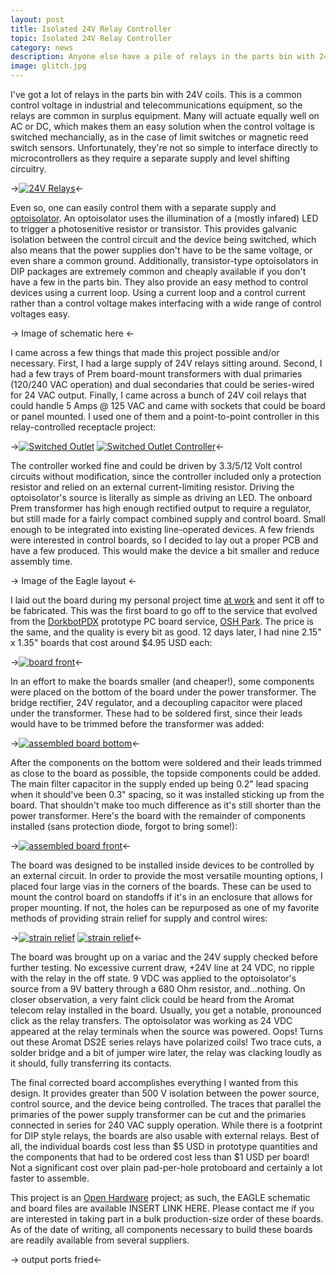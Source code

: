```yaml
---
layout: post
title: Isolated 24V Relay Controller
topic: Isolated 24V Relay Controller
category: news
description: Anyone else have a pile of relays in the parts bin with 24V coils? I do, so I've designed an isolated controller board that includes the power supply, current loop drive circuit, and a DIP16 footprint relay. Now I can make use of my large stock of relays without building a point-to-point power supply and controller every time.
image: glitch.jpg
---
```


I've got a lot of relays in the parts bin with 24V coils. This is a common control voltage in industrial and telecommunications equipment, so the relays are common in surplus equipment. Many will actuate equally well on AC or DC, which makes them an easy solution when the control voltage is switched mechancially, as in the case of limit switches or magnetic reed switch sensors. Unfortunately, they're not so simple to interface directly to microcontrollers as they require a separate supply and level shifting circuitry.

->[![24V Relays](/images/general/relay_board/scaled/relays.jpg)](/images/general/relay_board/relays.jpg)<-

Even so, one can easily control them with a separate supply and [optoisolator](http://en.wikipedia.org/wiki/Opto-isolator). An optoisolator uses the illumination of a (mostly infared) LED to trigger a photosenitive resistor or transistor. This provides galvanic isolation between the control circuit and the device being switched, which also means that the power supplies don't have to be the same voltage, or even share a common ground. Additionally, transistor-type optoisolators in DIP packages are extremely common and cheaply available if you don't have a few in the parts bin. They also provide an easy method to control devices using a current loop. Using a current loop and a control current rather than a control voltage makes interfacing with a wide range of control voltages easy.

-> Image of schematic here <-

I came across a few things that made this project possible and/or necessary. First, I had a large supply of 24V relays sitting around. Second, I had a few trays of Prem board-mount transformers with dual primaries (120/240 VAC operation) and dual secondaries that could be series-wired for 24 VAC output. Finally, I came across a bunch of 24V coil relays that could handle 5 Amps @ 125 VAC and came with sockets that could be board or panel mounted. I used one of them and a point-to-point controller in this relay-controlled receptacle project:

->[![Switched Outlet](/images/general/relay_board/scaled/switched_outlet_outside.jpg)](/images/general/relay_board/switched_outlet_outside.jpg) [![Switched Outlet Controller](/images/general/relay_board/scaled/switched_outlet_inside.jpg)](/images/general/relay_board/switched_outlet_inside.jpg)<-

The controller worked fine and could be driven by 3.3/5/12 Volt control circuits without modification, since the controller included only a protection resistor and relied on an external current-limiting resistor. Driving the optoisolator's source is literally as simple as driving an LED. The onboard Prem transformer has high enough rectified output to require a regulator, but still made for a fairly compact combined supply and control board. Small enough to be integrated into existing line-operated devices. A few friends were interested in control boards, so I decided to lay out a proper PCB and have a few produced. This would make the device a bit smaller and reduce assembly time.

-> Image of the Eagle layout <-

I laid out the board during my personal project time [at work](http://www.enablelabs.com) and sent it off to be fabricated. This was the first board to go off to the service that evolved from the [DorkbotPDX](http://dorkbotpdx.org/) prototype PC board service, [OSH Park](http://oshpark.com/). The price is the same, and the quality is every bit as good. 12 days later, I had nine 2.15" x 1.35" boards that cost around $4.95 USD each:

->[![board front](/images/general/relay_board/scaled/bare_boards.jpg)](/images/general/relay_board/bare_boards.jpg)<-

In an effort to make the boards smaller (and cheaper!), some components were placed on the bottom of the board under the power transformer. The bridge rectifier, 24V regulator, and a decoupling capacitor were placed under the transformer. These had to be soldered first, since their leads would have to be trimmed before the transformer was added:

->[![assembled board bottom](/images/general/relay_board/scaled/assembled_bottom.jpg)](/images/general/relay_board/assembled_bottom.jpg)<-

After the components on the bottom were soldered and their leads trimmed as close to the board as possible, the topside components could be added. The main filter capacitor in the supply ended up being 0.2" lead spacing when it should've been 0.3" spacing, so it was installed sticking up from the board. That shouldn't make too much difference as it's still shorter than the power transformer. Here's the board with the remainder of components installed (sans protection diode, forgot to bring some!):

->[![assembled board front](/images/general/relay_board/scaled/assembled_top.jpg)](/images/general/relay_board/assembled_top.jpg)<-

The board was designed to be installed inside devices to be controlled by an external circuit. In order to provide the most versatile mounting options, I placed four large vias in the corners of the boards. These can be used to mount the control board on standoffs if it's in an enclosure that allows for proper mounting. If not, the holes can be repurposed as one of my favorite methods of providing strain relief for supply and control wires:

->[![strain relief](/images/general/relay_board/scaled/strain_relief_top.jpg)](/images/general/relay_board/strain_relief_top.jpg) [![strain relief](/images/general/relay_board/scaled/strain_relief_bottom.jpg)](/images/general/relay_board/strain_relief_bottom.jpg)<-

The board was brought up on a variac and the 24V supply checked before further testing. No excessive current draw, +24V line at 24 VDC, no ripple with the relay in the off state. 9 VDC was applied to the optoisolator's source from a 9V battery through a 680 Ohm resistor, and...nothing. On closer observation, a very faint click could be heard from the Aromat telecom relay installed in the board. Usually, you get a notable, pronounced click as the relay transfers. The optoisolator was working as 24 VDC appeared at the relay terminals when the source was powered. Oops! Turns out these Aromat DS2E series relays have polarized coils! Two trace cuts, a solder bridge and a bit of jumper wire later, the relay was clacking loudly as it should, fully transferring its contacts.

The final corrected board accomplishes everything I wanted from this design. It provides greater than 500 V isolation between the power source, control source, and the device being controlled. The traces that parallel the primaries of the power supply transformer can be cut and the primaries connected in series for 240 VAC supply operation. While there is a footprint for DIP style relays, the boards are also usable with external relays. Best of all, the individual boards cost less than $5 USD in prototype quantities and the components that had to be ordered cost less than $1 USD per board! Not a significant cost over plain pad-per-hole protoboard and certainly a lot faster to assemble.

This project is an [Open Hardware](http://www.openhardware.org/) project; as such, the EAGLE schematic and board files are available INSERT LINK HERE. Please contact me if you are interested in taking part in a bulk production-size order of these boards. As of the date of writing, all components necessary to build these boards are readily available from several suppliers.

-><script language="Javascript" src="http://www.glitchwrks.com/counter/counter.php?page=relay_board"></script> output ports fried<-
